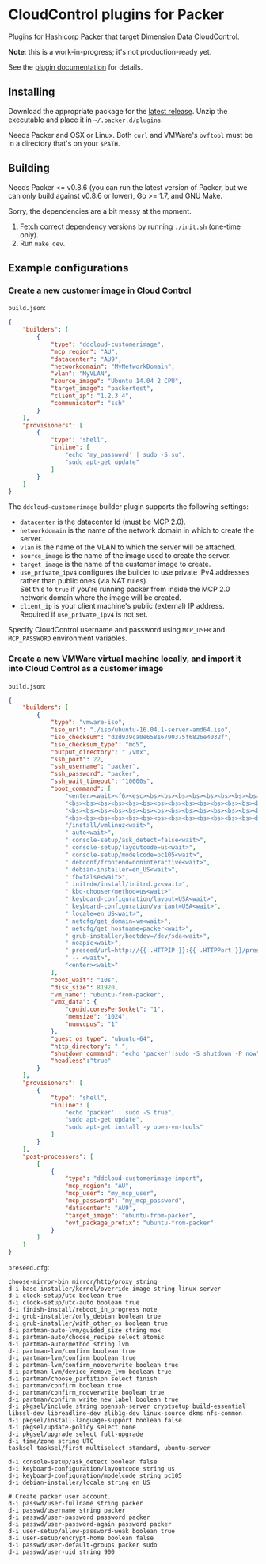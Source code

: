 # CloudControl plugins for Packer

Plugins for [Hashicorp Packer](https://packer.io/) that target Dimension Data CloudControl.

**Note**: this is a work-in-progress; it's not production-ready yet.

See the [plugin documentation](docs/plugins/README.md) for details.

## Installing

Download the appropriate package for the [latest release](https://github.com/DimensionDataResearch/packer-plugins-ddcloud/releases/latest).
Unzip the executable and place it in `~/.packer.d/plugins`.

Needs Packer and OSX or Linux. Both `curl` and VMWare's `ovftool` must be in a directory that's on your `$PATH`.

## Building

Needs Packer <= v0.8.6 (you can run the latest version of Packer, but we can only build against v0.8.6 or lower), Go >= 1.7, and GNU Make.

Sorry, the dependencies are a bit messy at the moment.

1. Fetch correct dependency versions by running `./init.sh` (one-time only).
2. Run `make dev`.

## Example configurations

### Create a new customer image in Cloud Control

`build.json`:

```json
{
	"builders": [
		{
			"type": "ddcloud-customerimage",
			"mcp_region": "AU",
			"datacenter": "AU9",
			"networkdomain": "MyNetworkDomain",
			"vlan": "MyVLAN",
            "source_image": "Ubuntu 14.04 2 CPU",
			"target_image": "packertest",
			"client_ip": "1.2.3.4",
			"communicator": "ssh"
		}
	],
	"provisioners": [
		{
			"type": "shell",
			"inline": [
				"echo 'my_password' | sudo -S su",
				"sudo apt-get update"
			]
		}
	]
}
```

The `ddcloud-customerimage` builder plugin supports the following settings:

* `datacenter` is the datacenter Id (must be MCP 2.0).
* `networkdomain` is the name of the network domain in which to create the server.
* `vlan` is the name of the VLAN to which the server will be attached.
* `source_image` is the name of the image used to create the server.
* `target_image` is the name of the customer image to create.
* `use_private_ipv4` configures the builder to use private IPv4 addresses rather than public ones (via NAT rules).  
Set this to `true` if you're running packer from inside the MCP 2.0 network domain where the image will be created.
* `client_ip` is your client machine's public (external) IP address.  
Required if `use_private_ipv4` is not set.

Specify CloudControl username and password using `MCP_USER` and `MCP_PASSWORD` environment variables.

### Create a new VMWare virtual machine locally, and import it into Cloud Control as a customer image

`build.json`:

```json
{
	"builders": [
		{
			"type": "vmware-iso",
			"iso_url": "./iso/ubuntu-16.04.1-server-amd64.iso",
			"iso_checksum": "d2d939ca0e65816790375f6826e4032f",
			"iso_checksum_type": "md5",
			"output_directory": "./vmx",
			"ssh_port": 22,
			"ssh_username": "packer",
			"ssh_password": "packer",
			"ssh_wait_timeout": "10000s",
			"boot_command": [
				"<enter><wait><f6><esc><bs><bs><bs><bs><bs><bs><bs><bs><bs><bs><bs><bs><bs><bs><bs><bs><bs>",
				"<bs><bs><bs><bs><bs><bs><bs><bs><bs><bs><bs><bs><bs><bs><bs><bs><bs><bs><bs><bs><bs><bs>",
				"<bs><bs><bs><bs><bs><bs><bs><bs><bs><bs><bs><bs><bs><bs><bs><bs><bs><bs><bs><bs><bs><bs>",
				"<bs><bs><bs><bs><bs><bs><bs><bs><bs><bs><bs><bs><bs><bs><bs><bs><bs><bs><bs><bs><bs><bs>",
				"/install/vmlinuz<wait>",
				" auto<wait>",
				" console-setup/ask_detect=false<wait>",
				" console-setup/layoutcode=us<wait>",
				" console-setup/modelcode=pc105<wait>",
				" debconf/frontend=noninteractive<wait>",
				" debian-installer=en_US<wait>",
				" fb=false<wait>",
				" initrd=/install/initrd.gz<wait>",
				" kbd-chooser/method=us<wait>",
				" keyboard-configuration/layout=USA<wait>",
				" keyboard-configuration/variant=USA<wait>",
				" locale=en_US<wait>",
				" netcfg/get_domain=vm<wait>",
				" netcfg/get_hostname=packer<wait>",
				" grub-installer/bootdev=/dev/sda<wait>",
				" noapic<wait>",
				" preseed/url=http://{{ .HTTPIP }}:{{ .HTTPPort }}/preseed.cfg",
				" -- <wait>",
				"<enter><wait>"
			],
			"boot_wait": "10s",
			"disk_size": 81920,
			"vm_name": "ubuntu-from-packer",
			"vmx_data": {
				"cpuid.coresPerSocket": "1",
				"memsize": "1024",
				"numvcpus": "1"
			},
			"guest_os_type": "ubuntu-64",
			"http_directory": ".",
			"shutdown_command": "echo 'packer'|sudo -S shutdown -P now",
			"headless":"true"
		}
	],
	"provisioners": [
		{
			"type": "shell",
			"inline": [
				"echo 'packer' | sudo -S true",
				"sudo apt-get update",
				"sudo apt-get install -y open-vm-tools"
			]
		}
	],
	"post-processors": [
		[
			{
				"type": "ddcloud-customerimage-import",
				"mcp_region": "AU",
				"mcp_user": "my_mcp_user",
				"mcp_password": "my_mcp_password",
				"datacenter": "AU9",
				"target_image": "ubuntu-from-packer",
				"ovf_package_prefix": "ubuntu-from-packer"
			}
		]
	]
}
```

`preseed.cfg`:

```
choose-mirror-bin mirror/http/proxy string
d-i base-installer/kernel/override-image string linux-server
d-i clock-setup/utc boolean true
d-i clock-setup/utc-auto boolean true
d-i finish-install/reboot_in_progress note
d-i grub-installer/only_debian boolean true
d-i grub-installer/with_other_os boolean true
d-i partman-auto-lvm/guided_size string max
d-i partman-auto/choose_recipe select atomic
d-i partman-auto/method string lvm
d-i partman-lvm/confirm boolean true
d-i partman-lvm/confirm boolean true
d-i partman-lvm/confirm_nooverwrite boolean true
d-i partman-lvm/device_remove_lvm boolean true
d-i partman/choose_partition select finish
d-i partman/confirm boolean true
d-i partman/confirm_nooverwrite boolean true
d-i partman/confirm_write_new_label boolean true
d-i pkgsel/include string openssh-server cryptsetup build-essential libssl-dev libreadline-dev zlib1g-dev linux-source dkms nfs-common
d-i pkgsel/install-language-support boolean false
d-i pkgsel/update-policy select none
d-i pkgsel/upgrade select full-upgrade
d-i time/zone string UTC
tasksel tasksel/first multiselect standard, ubuntu-server

d-i console-setup/ask_detect boolean false
d-i keyboard-configuration/layoutcode string us
d-i keyboard-configuration/modelcode string pc105
d-i debian-installer/locale string en_US

# Create packer user account.
d-i passwd/user-fullname string packer
d-i passwd/username string packer
d-i passwd/user-password password packer
d-i passwd/user-password-again password packer
d-i user-setup/allow-password-weak boolean true
d-i user-setup/encrypt-home boolean false
d-i passwd/user-default-groups packer sudo
d-i passwd/user-uid string 900
```
